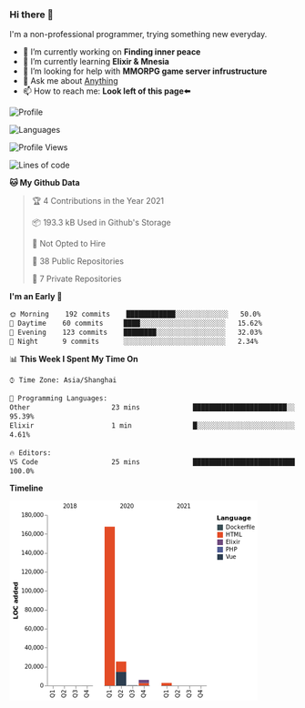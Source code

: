 ### Hi there 👋

I'm a non-professional programmer, trying something new everyday.

<!--
**dyzdyz010/dyzdyz010** is a ✨ _special_ ✨ repository because its `README.md` (this file) appears on your GitHub profile.
-->

- 🔭 I’m currently working on **Finding inner peace**
- 🌱 I’m currently learning **Elixir & Mnesia**
- 🤔 I’m looking for help with **MMORPG game server infrustructure**
- 💬 Ask me about [Anything](https://github.com/dyzdyz010/dyzdyz010/issues)
- 📫 How to reach me: **Look left of this page⬅️**

<!-- - 👯 I’m looking to collaborate on
- 😄 Pronouns: ...
- ⚡ Fun fact: ...
 -->
 
![Profile](https://github-readme-stats.vercel.app/api?username=dyzdyz010&count_private=true&show_icons=true&theme=dracula&include_all_commits=true)

![Languages](https://github-readme-stats.vercel.app/api/top-langs/?username=dyzdyz010&theme=dracula&hide=html,jupyter+notebook&count_private=true&show_icons=true)

<!--START_SECTION:waka-->
![Profile Views](http://img.shields.io/badge/Profile%20Views-2-blue)

![Lines of code](https://img.shields.io/badge/From%20Hello%20World%20I%27ve%20Written-202165%20lines%20of%20code-blue)

**🐱 My Github Data** 

> 🏆 4 Contributions in the Year 2021
 > 
> 📦 193.3 kB Used in Github's Storage 
 > 
> 🚫 Not Opted to Hire
 > 
> 📜 38 Public Repositories 
 > 
> 🔑 7 Private Repositories  
 > 
**I'm an Early 🐤** 

```text
🌞 Morning    192 commits    ████████████░░░░░░░░░░░░░   50.0% 
🌆 Daytime    60 commits     ████░░░░░░░░░░░░░░░░░░░░░   15.62% 
🌃 Evening    123 commits    ████████░░░░░░░░░░░░░░░░░   32.03% 
🌙 Night      9 commits      ░░░░░░░░░░░░░░░░░░░░░░░░░   2.34%

```


📊 **This Week I Spent My Time On** 

```text
⌚︎ Time Zone: Asia/Shanghai

💬 Programming Languages: 
Other                    23 mins             ███████████████████████░░   95.39% 
Elixir                   1 min               █░░░░░░░░░░░░░░░░░░░░░░░░   4.61%

🔥 Editors: 
VS Code                  25 mins             █████████████████████████   100.0%

```

**Timeline**

![Chart not found](https://raw.githubusercontent.com/dyzdyz010/dyzdyz010/master/charts/bar_graph.png) 


<!--END_SECTION:waka-->
